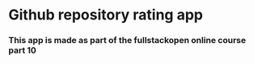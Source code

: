 # Github repository rating app

### This app is made as part of the fullstackopen online course part 10
